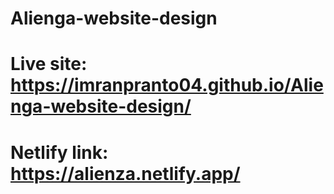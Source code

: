 # Alienga-website-design
# Live site: https://imranpranto04.github.io/Alienga-website-design/
# Netlify link: https://alienza.netlify.app/
